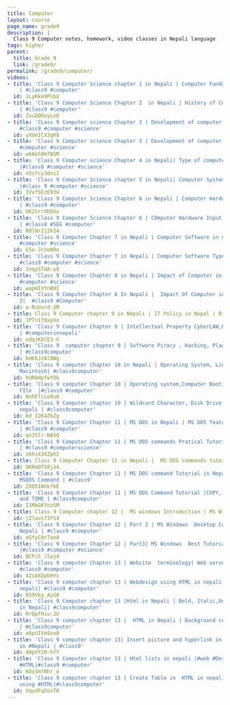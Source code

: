 ```yaml
---
title: Computer
layout: course
page_name: grade9
description: |
  Class 9 Computer notes, homework, video classes in Nepali language
tags: higher
parent:
  title: Grade 9
  link: /grade9/
permalink: /grade9/computer/
videos:
- title: 'Class 9 Computer Science chapter 1 in Nepali | Computer Fundamental in Nepali
    | #class9 #computer'
  id: 1LyKke9PnbU
- title: 'Class 9 Computer Science Chapter 2  in Nepali | History of Computer in Nepali
    | #class9 #computer'
  id: ZxuDQRoyLo0
- title: 'CLass 9 Computer science Chapter 3 | Development of computer in Nepali |
    #class9 #computer #science'
  id: yXUeICX3gK8
- title: 'Class 9 Computer science Chapter 3 | Development of computer part 2 | #class9
    #computer #science'
  id: w6AeS0m7W1M
- title: 'Class 9 Computer science Chapter 4 in Nepali| Type of computer in nepali
    |#class8 #computer #science'
  id: n5sYcy3dniI
- title: 'Class 9 Computer Science chapter 5 in Nepali| Computer System in Nepali
    |#class 9 #computer #science'
  id: 3VvfSEzE93U
- title: 'Class 9 Computer Science Chapter 6 in Nepali | Computer Hardware in nepali
    | #class9 #computer'
  id: UK2trrXKbGo
- title: 'Class 9 Computer Science Chapter 6 | COmputer Hardware Input and Output
    | #class8 #SEE #computer'
  id: ROlNrZj2kI4
- title: 'Class 9 Computer Chapter 7 in Nepali | Computer Software in nepali | #class9
    #computer #science'
  id: E5o-JcVoN9o
- title: 'Class 9 Computer Chapter 7 in Nepali | Computer Software Types Nepali |
    #class9 #computer #science'
  id: 1nqySTdA-yQ
- title: 'Class 9 Computer Chapter 8 in Nepali | Impact of Computer in Society |  #class9
    #computer #science'
  id: wapHIXYnB9I
- title: 'Class 9 Computer Chapter 8 In Nepali |  Impact Of Computer in society part
    2|  #class9 #Computer'
  id: a-RuUurd-2M
- title: Class 9 Computer chapter 9 in Nepali | IT Policy in Nepal | Digital Signature|#class9computerscience
  id: 1PTn1fQxpXo
- title: 'Class 9 Computer Chapter 9 | Intellectual Property CyberLAW,Privacy,Jurisdiction
    | #computerinnepali'
  id: odqjKXCE3-U
- title: 'Class 9  computer chapter 9 | Software Piracy , Hacking, Plagiarism , Harassment
    | #class9computer'
  id: hHK6Jz6lOWg
- title: 'Class 9 computer Chapter 10 in Nepali | Operating System, Linux,WIndows,
    Macintosh| #class9computer'
  id: hURbHpfwYOk
- title: 'Class 9 computer Chapter 10 | Operating system,Computer Booting, Directory,
    FIle  |#class9 #computer'
  id: NnhETcLo0u8
- title: 'Class 9 Computer chapter 10 | Wildcard Character, Disk Drive, Volume In
    nepali | #class9computer'
  id: 6d_I2K4ZkZg
- title: 'Class 9 Computer Chapter 11 | MS DOS in Nepali | MS DOS features and limitation
    | #class9 #computer'
  id: qn35lr-NA5Q
- title: 'Class 9 Computer Chapter 11 | MS DOS commands Pratical Tutorial in Nepali
    | #class9 #computerscience'
  id: zKhiX3XZphI
- title: Class 9 Computer Chapter 11 in Nepali |  MS DOS commands tutorial in Nepali | CD, MD, DIR in Advance
  id: GKRmDT58ja4
- title: 'Class 9 Computer Chapter 11 | MS DOS command Tutorial in Nepali | RD, DEL
    MSDOS Command | #class9'
  id: ZXQ51WnkfkE
- title: 'Class 9 Computer Chapter 11 | MS DOS Command Tutorial |COPY, RENAME, DATE
    and TIME | #class9computer'
  id: I1MkGKYozSM
- title: Class 9 Computer chapter 12 |  MS windows Introduction | MS Windows Advantages & Functions in Nepali
  id: jZlwus73YS4
- title: 'Class 9 Computer Chapter 12 | Part 2 | MS Windows  Desktop Components In
    Nepali | #class9 #computer'
  id: oGYyC0r7ae8
- title: 'Class 9 Computer Chapter 12 | Part3| MS Windows  Best Tutorial In Nepali
    |#class9 #computer #science'
  id: QCPi5_Jlwj4
- title: 'Class 9 computer Chapter 13 | Website  terminology| Web server, website,webpage  |
    #class9 #computer'
  id: 42sbXQpbHYc
- title: 'Class 9 computer chapter 13 | Webdesign using HTML in nepali |Class 9 html
    nepali| #class9 #computer'
  id: 659Vky_AyG8
- title: 'Class 9 Computer chapter 13 |Html in Nepali | Bold, Italic,Underline text
    in Nepali| #class9computer'
  id: RrQpTHiu-2U
- title: 'Class 9 computer chapter 13 |  HTML in Nepali | Background color, Fontsize,Sub,Sup
    | #class9computer'
  id: e6pUIVe9zo8
- title: 'Class 9 computer chapter 13| Insert picture and hyperlink in Html| #Webdesign
    in #Nepali | #class9'
  id: dmpXY20-hfY
- title: 'Class 9 Computer chapter 13 | Html lists in nepali |#web #Design in  #Nepali
    #HTML|#class9 #computer'
  id: KOxSmtNhr_o
- title: 'Class 9 computer chapter 13 | Create Table in  HTML in nepali |Webdesign
    using #HTML|#class9computer'
  id: VqydFqXosT0
---
```

